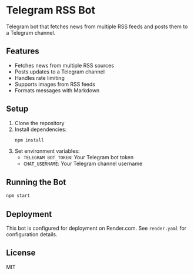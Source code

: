 # Telegram RSS Bot

Telegram bot that fetches news from multiple RSS feeds and posts them to a Telegram channel.

## Features

- Fetches news from multiple RSS sources
- Posts updates to a Telegram channel
- Handles rate limiting
- Supports images from RSS feeds
- Formats messages with Markdown

## Setup

1. Clone the repository
2. Install dependencies:
   ```bash
   npm install
   ```
3. Set environment variables:
   - `TELEGRAM_BOT_TOKEN`: Your Telegram bot token
   - `CHAT_USERNAME`: Your Telegram channel username

## Running the Bot

```bash
npm start
```

## Deployment

This bot is configured for deployment on Render.com. See `render.yaml` for configuration details.

## License

MIT
